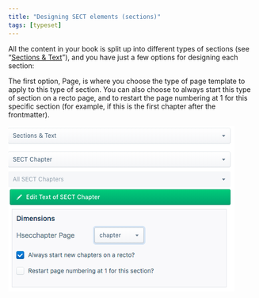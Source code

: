 ```yaml
---
title: "Designing SECT elements (sections)"
tags: [typeset]
---
```

 
<html><body><section data-type="chapter" class="hsecchapter" data-hederis-type="hsecchapter" id="typeset-sect-design" data-pi-attrs="id: typeset-sect-design; data-tags: typeset;" role="doc-chapter" data-tags="typeset" data-author-name=" " data-book-title=" " title="Designing SECT elements (sections)"><p class="hblkp" data-hederis-type="hblkp" id="pozIk7F2X">All the content in your book is split up into different types of sections (see &#8220;<a href="{% link _docs/typeset-text-design.md %}" data-hederis-type="hspana" id="peKv23sKP"><span class="Hyperlink" data-hederis-type="hspnspan" id="pAWowkJHX">Sections &amp; Text</span></a>&#8221;), and you have just a few options for designing each section:</p><p class="hblkp" data-hederis-type="hblkp" id="pQrfLKz2C">The first option, Page, is where you choose the type of page template to apply to this type of section. You can also choose to always start this type of section on a recto page, and to restart the page numbering at 1 for this specific section (for example, if this is the first chapter after the frontmatter).</p><img data-hederis-type="hblkimg" class="hblkimg" id="pyIkOmhpf" src="/images/sectelements.png" data-img-src="/images/sectelements.png"/></section></body></html>
